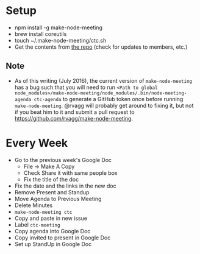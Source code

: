 # Setup

* npm install -g make-node-meeting
* brew install coreutils
* touch ~/.make-node-meeting/ctc.sh
* Get the contents from [the repo](https://github.com/rvagg/make-node-meeting/blob/master/examples/ctc.sh) (check for updates to members, etc.)

## Note

* As of this writing (July 2016), the current version of `make-node-meeting` has a bug such that you will need to run `<Path to global node_modules>/make-node-meeting/node_modules/.bin/node-meeting-agenda ctc-agenda` to generate a GitHub token once before running `make-node-meeting`. @rvagg will probably get around to fixing it, but not if you beat him to it and submit a pull request to https://github.com/rvagg/make-node-meeting.

# Every Week

* Go to the previous week's Google Doc
  * File -> Make A Copy
  * Check Share it with same people box
  * Fix the title of the doc
* Fix the date and the links in the new doc
* Remove Present and Standup
* Move Agenda to Previous Meeting
* Delete Minutes
* `make-node-meeting ctc`
* Copy and paste in new issue
* Label `ctc-meeting`
* Copy agenda into Google Doc
* Copy invited to present in Google Doc
* Set up StandUp in Google Doc

